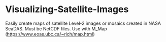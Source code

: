 # Visualizing-Satellite-Images
Easily create maps of satellite Level-2 images or mosaics created in NASA SeaDAS. Must be NetCDF files. Use with M_Map (https://www.eoas.ubc.ca/~rich/map.html)
